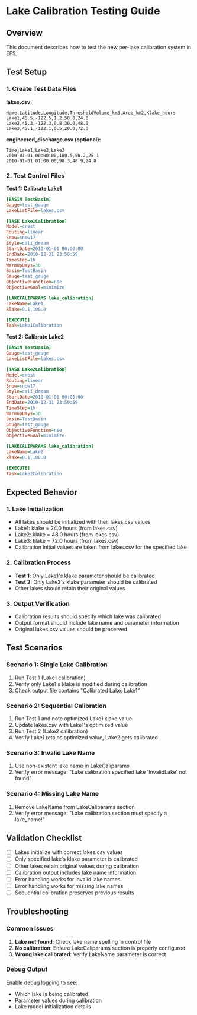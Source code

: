 # Lake Calibration Testing Guide

## Overview
This document describes how to test the new per-lake calibration system in EF5.

## Test Setup

### 1. Create Test Data Files

**lakes.csv:**
```csv
Name,Latitude,Longitude,ThresholdVolume_km3,Area_km2,Klake_hours
Lake1,45.5,-122.5,1.2,50.0,24.0
Lake2,45.3,-122.3,0.8,30.0,48.0
Lake3,45.1,-122.1,0.5,20.0,72.0
```

**engineered_discharge.csv (optional):**
```csv
Time,Lake1,Lake2,Lake3
2010-01-01 00:00:00,100.5,50.2,25.1
2010-01-01 01:00:00,98.3,48.9,24.8
```

### 2. Test Control Files

**Test 1: Calibrate Lake1**
```ini
[BASIN TestBasin]
Gauge=test_gauge
LakeListFile=lakes.csv

[TASK Lake1Calibration]
Model=crest
Routing=linear
Snow=snow17
Style=cali_dream
StartDate=2010-01-01 00:00:00
EndDate=2010-12-31 23:59:59
TimeStep=1h
WarmupDays=30
Basin=TestBasin
Gauge=test_gauge
ObjectiveFunction=nse
ObjectiveGoal=minimize

[LAKECALIPARAMS lake_calibration]
LakeName=Lake1
klake=0.1,100.0

[EXECUTE]
Task=Lake1Calibration
```

**Test 2: Calibrate Lake2**
```ini
[BASIN TestBasin]
Gauge=test_gauge
LakeListFile=lakes.csv

[TASK Lake2Calibration]
Model=crest
Routing=linear
Snow=snow17
Style=cali_dream
StartDate=2010-01-01 00:00:00
EndDate=2010-12-31 23:59:59
TimeStep=1h
WarmupDays=30
Basin=TestBasin
Gauge=test_gauge
ObjectiveFunction=nse
ObjectiveGoal=minimize

[LAKECALIPARAMS lake_calibration]
LakeName=Lake2
klake=0.1,100.0

[EXECUTE]
Task=Lake2Calibration
```

## Expected Behavior

### 1. Lake Initialization
- All lakes should be initialized with their lakes.csv values
- Lake1: klake = 24.0 hours (from lakes.csv)
- Lake2: klake = 48.0 hours (from lakes.csv)
- Lake3: klake = 72.0 hours (from lakes.csv)
- Calibration initial values are taken from lakes.csv for the specified lake

### 2. Calibration Process
- **Test 1**: Only Lake1's klake parameter should be calibrated
- **Test 2**: Only Lake2's klake parameter should be calibrated
- Other lakes should retain their original values

### 3. Output Verification
- Calibration results should specify which lake was calibrated
- Output format should include lake name and parameter information
- Original lakes.csv values should be preserved

## Test Scenarios

### Scenario 1: Single Lake Calibration
1. Run Test 1 (Lake1 calibration)
2. Verify only Lake1's klake is modified during calibration
3. Check output file contains "Calibrated Lake: Lake1"

### Scenario 2: Sequential Calibration
1. Run Test 1 and note optimized Lake1 klake value
2. Update lakes.csv with Lake1's optimized value
3. Run Test 2 (Lake2 calibration)
4. Verify Lake1 retains optimized value, Lake2 gets calibrated

### Scenario 3: Invalid Lake Name
1. Use non-existent lake name in LakeCaliparams
2. Verify error message: "Lake calibration specified lake 'InvalidLake' not found"

### Scenario 4: Missing Lake Name
1. Remove LakeName from LakeCaliparams section
2. Verify error message: "Lake calibration section must specify a lake_name!"

## Validation Checklist

- [ ] Lakes initialize with correct lakes.csv values
- [ ] Only specified lake's klake parameter is calibrated
- [ ] Other lakes retain original values during calibration
- [ ] Calibration output includes lake name information
- [ ] Error handling works for invalid lake names
- [ ] Error handling works for missing lake names
- [ ] Sequential calibration preserves previous results

## Troubleshooting

### Common Issues
1. **Lake not found**: Check lake name spelling in control file
2. **No calibration**: Ensure LakeCaliparams section is properly configured
3. **Wrong lake calibrated**: Verify LakeName parameter is correct

### Debug Output
Enable debug logging to see:
- Which lake is being calibrated
- Parameter values during calibration
- Lake model initialization details 